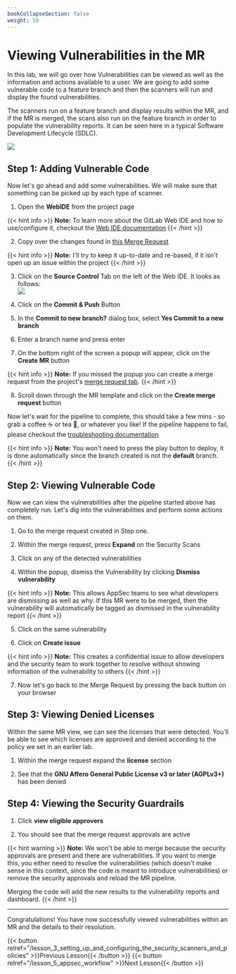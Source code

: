 ```yaml
---
bookCollapseSection: false
weight: 50
---
```


# Viewing Vulnerabilities in the MR

In this lab, we will go over how Vulnerabilities can be viewed as well as the information and actions available to a user. We are going to add some vulnerable code to a feature branch and then the scanners will run and display the found vulnerabilities.

The scanners run on a feature branch and display results within the MR, and if the MR is merged, the scans also run on the feature branch in order to populate the vulnerability reports. It can be seen here in a typical Software Development Lifecycle (SDLC).

![](/devsecops/initech/simple-notes/images/sdlc.png)

## Step 1: Adding Vulnerable Code

Now let's go ahead and add some vulnerabilities. We will make sure that something can be picked up by each type of scanner.

1. Open the **WebIDE** from the project page

{{< hint info >}}
**Note:** To learn more about the GitLab Web IDE and how to use/configure it, checkout the
[Web IDE documentation](https://docs.gitlab.com/ee/user/project/web_ide/)
{{< /hint >}}

2. Copy over the changes found in [this Merge Request](https://gitlab.com/tech-marketing/devsecops/initech/simple-notes/-/merge_requests/15)

{{< hint info >}}
**Note:** I'll try to keep it up-to-date and re-based, if it isn't open up an issue within the project
{{< /hint >}}

3. Click on the **Source Control** Tab on the left of the Web IDE. It looks as follows:  
![](/devsecops/initech/simple-notes/images/source_control_tab.png)

4. Click on the **Commit & Push** Button

5. In the **Commit to new branch?** dialog box, select **Yes Commit to a new branch**

6. Enter a branch name and press enter

7. On the bottom right of the screen a popup will appear, click on the **Create MR** button

{{< hint info >}}
**Note:** If you missed the popup you can create a merge request from the project's
[merge request tab](https://docs.gitlab.com/ee/user/project/merge_requests/creating_merge_requests.html).
{{< /hint >}}

8. Scroll down through the MR template and click on the **Create merge request** button

Now let's wait for the pipeline to complete, this should take a few mins - so grab a coffee ☕️ or tea 🍵, or whatever you like! If the pipeline happens to fail, please checkout the [troubleshooting documentation](../../documentation/troubleshooting)

{{< hint info >}}
**Note:** You won't need to press the play button to deploy, it is done automatically since the branch
created is not the **default** branch.
{{< /hint >}}

## Step 2: Viewing Vulnerable Code

Now we can view the vulnerabilities after the pipeline started above has completely run.
Let's dig into the vulnerabilities and perform some actions on them.

1. Go to the merge request created in Step one.

2. Within the merge request, press **Expand** on the Security Scans

3. Click on any of the detected vulnerabilities

4. Within the popup, dismiss the Vulnerability by clicking **Dismiss vulnerability**

{{< hint info >}}
**Note:** This allows AppSec teams to see what developers are dismissing as well as why. If this MR were to be merged, then the vulnerability will automatically be tagged as dismissed in the vulnerability report
{{< /hint >}}

5. Click on the same vulnerability

6. Click on **Create issue**  

{{< hint info >}}
**Note:** This creates a confidential issue to allow developers and the security team to
work together to resolve without showing information of the vulnerability to others
{{< /hint >}}

7. Now let's go back to the Merge Request by pressing the back button on your browser

## Step 3: Viewing Denied Licenses

Within the same MR view, we can see the licenses that were detected. You'll be able to see which licenses are approved and denied according to the policy we set in an earlier lab.

1. Within the merge request expand the **license** section

2. See that the  **GNU Affero General Public License v3 or later (AGPLv3+)** has been denied

## Step 4: Viewing the Security Guardrails

1. Click **view eligible approvers**

2. You should see that the merge request approvals are active  

{{< hint warning >}}
**Note:** We won't be able to merge because the security approvals are present and there are vulnerabilities. If you want to merge this, you either need to resolve the vulnerabilities (which doesn't make sense in this context, since the code is meant to introduce vulnerabilities) or remove the security approvals and reload the MR pipeline.

Merging the code will add the new results to the vulnerability reports and dashboard.
{{< /hint >}}

---

Congratulations! You have now successfully viewed vulnerabilities within an MR and the details to their resolution.

{{< button relref="/lesson_3_setting_up_and_configuring_the_security_scanners_and_policies" >}}Previous Lesson{{< /button >}}
{{< button relref="/lesson_5_appsec_workflow" >}}Next Lesson{{< /button >}}
